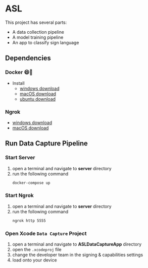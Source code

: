 # ASL 
This project has several parts:
* A data collection pipeline
* A model training pipeline
* An app to classify sign language

## Dependencies

### Docker  :smile::whale:
* Install
  * [windows download](https://docs.docker.com/docker-for-windows/install/)
  * [macOS download](https://docs.docker.com/docker-for-mac/install/)
  * [ubuntu download](https://docs.docker.com/install/linux/docker-ce/ubuntu/)

### Ngrok
  * [windows download](https://ngrok.com/download)
  * [macOS download](https://ngrok.com/download)


## Run Data Capture Pipeline

### Start Server
1. open a terminal and navigate to **server** directory
2. run the following command
    ```bash
    docker-compose up
    ```

### Start Ngrok
1. open a terminal and navigate to **server** directory
2. run the following command
    ```bash
    ngrok http 5555
    ```

### Open Xcode `Data Capture` Project
1. open a terminal and navigate to **ASLDataCaptureApp** directory
2. open the `.xcodeproj` file
3. change the developer team in the signing & capabilities settings
4. load onto your device



